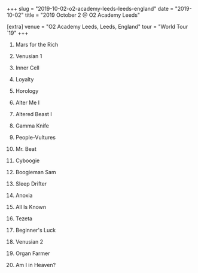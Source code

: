 +++
slug = "2019-10-02-o2-academy-leeds-leeds-england"
date = "2019-10-02"
title = "2019 October 2 @ O2 Academy Leeds"

[extra]
venue = "O2 Academy Leeds, Leeds, England"
tour = "World Tour `19"
+++


 1. Mars for the Rich

 2. Venusian 1

 3. Inner Cell

 4. Loyalty

 5. Horology

 6. Alter Me I

 7. Altered Beast I

 8. Gamma Knife

 9. People-Vultures

10. Mr. Beat

11. Cyboogie

12. Boogieman Sam

13. Sleep Drifter

14. Anoxia

15. All Is Known

16. Tezeta

17. Beginner's Luck

18. Venusian 2

19. Organ Farmer

20. Am I in Heaven?


